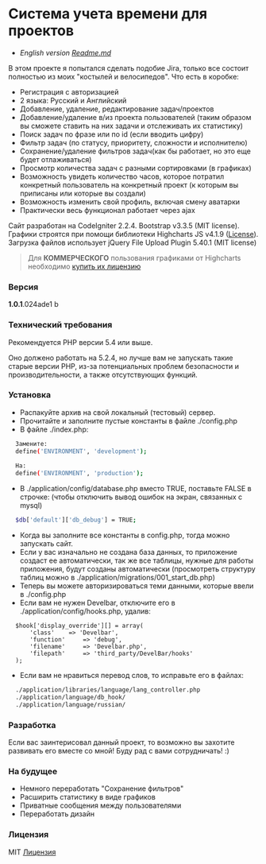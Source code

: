 # Система учета времени для проектов

  - *English version [Readme.md][EReadme]*

В этом проекте я попытался сделать подобие Jira, только все состоит полностью из моих "костылей и велосипедов". Что есть в коробке:

  - Регистрация с авторизацией
  - 2 языка: Русский и Английский
  - Добавление, удаление, редактирование задач/проектов
  - Добавление/удаление в/из проекта пользователей (таким образом вы сможете ставить на них задачи и отслеживать их статистику)
  - Поиск задач по фразе или по id (если вводить цифру)
  - Фильтр задач (по статусу, приоритету, сложности и исполнителю)
  - Сохранение/удаление фильтров задач(как бы работает, но это еще будет отлаживаться)
  - Просмотр количества задач с разными сортировками (в графиках)
  - Возможность увидеть количество часов, которое потратил конкретный пользователь на конкретный проект (к которым вы приписаны или которые вы создали)
  - Возможность изменить свой профиль, включая смену аватарки
  - Практически весь функционал работает через ajax

Сайт разработан на CodeIgniter 2.2.4. Bootstrap v3.3.5 (MIT license).  Графики строятся при помощи библиотеки Highcharts JS v4.1.9 ([License][HClicense]). Загрузка файлов использует jQuery File Upload Plugin 5.40.1 (MIT license)


> Для **КОММЕРЧЕСКОГО** пользования графиками от Highcharts 
> необходимо [купить их лицензию][shopHC]

### Версия
**1.0.1**.024ade1 b

### Технический требования
Рекомендуется PHP версии 5.4 или выше.

Оно должено работать на 5.2.4, но лучше вам не запускать такие старые версии PHP, из-за потенциальных проблем безопасности и производительности, а также отсутствующих функций.

### Установка

  - Распакуйте архив на свой локальный (тестовый) сервер.
  - Прочитайте и заполните пустые константы в файле ./config.php
  - В файле ./index.php:
  ```sh
	Замените: 
	define('ENVIRONMENT', 'development');
	
	На:
	define('ENVIRONMENT', 'production');
  ```
  - В ./application/config/database.php вместо TRUE, поставьте FALSE в строчке: (чтобы отключить вывод ошибок на экран, связанных с mysql)
  ```sh
	$db['default']['db_debug'] = TRUE;
  ```
  - Когда вы заполните все константы в config.php, тогда можно запускать сайт. 
  - Если у вас изначально не создана база данных, то приложение создаст ее автоматически, так же все таблицы, нужные для работы приложения, будут созданы автоматически (просмотреть структуру таблиц можно в ./application/migrations/001_start_db.php)
  - Теперь вы можете авторизироваться теми данными, которые ввели в ./config.php
  - Если вам не нужен Develbar, отключите его в ./application/config/hooks.php, удалив:
  ```
	$hook['display_override'][] = array(
		'class'    => 'Develbar',
		'function'     => 'debug',
		'filename'     => 'Develbar.php',
		'filepath'     => 'third_party/DevelBar/hooks'
	);
  ```
  - Если вам не нравиться перевод слов, то исправьте его в файлах: 
  ```sh
	./application/libraries/language/lang_controller.php
	./application/language/db_hook/
	./application/language/russian/
  ```

### Разработка

Если вас заинтерисовал данный проект, то возможно вы захотите развивать его вместе со мной! Буду рад с вами сотрудничать! :)

### На будущее

 - Немного переработать "Сохранение фильтров"
 - Расширить статистику в виде графиков
 - Приватные сообщения между пользователями
 - Переработать дизайн

### Лицензия
MIT [Лицензия][MITlicenseRus]

[//]: #
   [EReadme]: <https://github.com/kutorol/PsiTime/blob/master/readme_en.md>
   [HClicense]: <http://creativecommons.org/licenses/by-nc/3.0/>
   [shopHC]: <http://shop.highsoft.com/highcharts.html>
   [MITlicenseRus]: <https://ru.wikipedia.org/wiki/%D0%9B%D0%B8%D1%86%D0%B5%D0%BD%D0%B7%D0%B8%D1%8F_MIT> 

